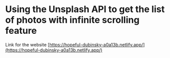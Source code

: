 # Using the Unsplash API to get the list of photos with infinite scrolling feature

Link for the website [https://hopeful-dubinsky-a0a13b.netlify.app/](https://hopeful-dubinsky-a0a13b.netlify.app/)
